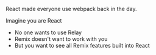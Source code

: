 React made everyone use webpack back in the day.

Imagine you are React

- No one wants to use Relay
- Remix doesn't want to work with you
- But you want to see all Remix features built into React
